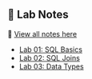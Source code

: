 ## 📝 Lab Notes

📂 [View all notes here](notes/README.md)

- [Lab 01: SQL Basics](notes/lab-01-sql-basics.md)
- [Lab 02: SQL Joins](notes/lab-02-sql-joins.md)
- [Lab 03: Data Types](notes/lab-03-data-types.md)

